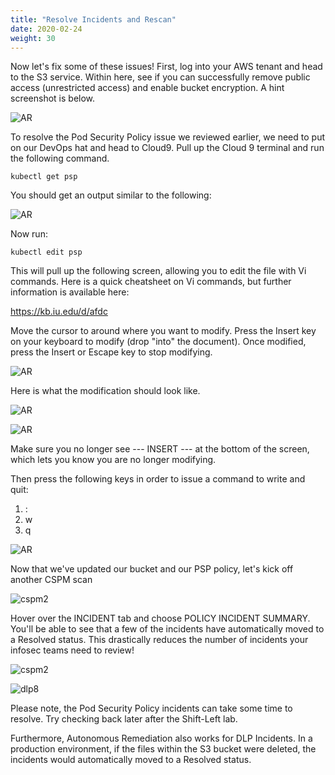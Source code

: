 ```yaml
---
title: "Resolve Incidents and Rescan"
date: 2020-02-24
weight: 30
---
```


Now let's fix some of these issues! First, log into your AWS tenant and head to the S3 service. Within here, see if you can successfully remove public access (unrestricted access) and enable bucket encryption. A hint screenshot is below.

![AR](/images/mvcscan/cspmresolve06.png?classes=border,shadow)

To resolve the Pod Security Policy issue we reviewed earlier, we need to put on our DevOps hat and head to Cloud9. Pull up the Cloud 9 terminal and run the following command.

```
kubectl get psp
```

You should get an output similar to the following:

![AR](/images/mvcscan/cspmresolve01.png?classes=border,shadow)


Now run:

```
kubectl edit psp
```

This will pull up the following screen, allowing you to edit the file with Vi commands. Here is a quick cheatsheet on Vi commands, but further information is available here:

https://kb.iu.edu/d/afdc

Move the cursor to around where you want to modify. Press the Insert key on your keyboard to modify (drop "into" the document). Once modified, press the Insert or Escape key to stop modifying.

![AR](/images/mvcscan/cspmresolve02.png?classes=border,shadow)

Here is what the modification should look like.

![AR](/images/mvcscan/cspmresolve03.png?classes=border,shadow)

![AR](/images/mvcscan/cspmresolve04.png?classes=border,shadow)

Make sure you no longer see --- INSERT --- at the bottom of the screen, which lets you know you are no longer modifying.

Then press the following keys in order to issue a command to write and quit:

1. :
2. w
3. q

![AR](/images/mvcscan/cspmresolve05.png?classes=border,shadow)

Now that we've updated our bucket and our PSP policy, let's kick off another CSPM scan

![cspm2](/images/mvcscan/cspmscan02.png?classes=border,shadow)

<!--- ![dlp8](/images/mvcscan/dlpscan08.png?classes=border,shadow) --->

Hover over the INCIDENT tab and choose POLICY INCIDENT SUMMARY. You'll be able to see that a few of the incidents have automatically moved to a Resolved status. This drastically reduces the number of incidents your infosec teams need to review! 

![cspm2](/images/mvcscan/cspmrescan01.png?classes=border,shadow)

![dlp8](/images/mvcscan/cspmrescan01.png?classes=border,shadow)

Please note, the Pod Security Policy incidents can take some time to resolve. Try checking back later after the Shift-Left lab.

Furthermore, Autonomous Remediation also works for DLP Incidents. In a production environment, if the files within the S3 bucket were deleted, the incidents would automatically moved to a Resolved status.